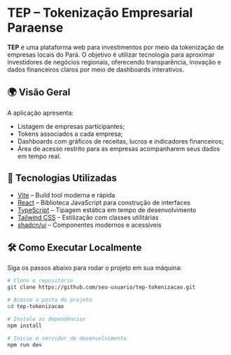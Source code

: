 # TEP – Tokenização Empresarial Paraense

**TEP** é uma plataforma web para investimentos por meio da tokenização de empresas locais do Pará. O objetivo é utilizar tecnologia para aproximar investidores de negócios regionais, oferecendo transparência, inovação e dados financeiros claros por meio de dashboards interativos.

## 🌍 Visão Geral

A aplicação apresenta:

- Listagem de empresas participantes;
- Tokens associados a cada empresa;
- Dashboards com gráficos de receitas, lucros e indicadores financeiros;
- Área de acesso restrito para as empresas acompanharem seus dados em tempo real.

## 🚀 Tecnologias Utilizadas

- [Vite](https://vitejs.dev/) – Build tool moderna e rápida
- [React](https://reactjs.org/) – Biblioteca JavaScript para construção de interfaces
- [TypeScript](https://www.typescriptlang.org/) – Tipagem estática em tempo de desenvolvimento
- [Tailwind CSS](https://tailwindcss.com/) – Estilização com classes utilitárias
- [shadcn/ui](https://ui.shadcn.com/) – Componentes modernos e acessíveis

## 🛠️ Como Executar Localmente

Siga os passos abaixo para rodar o projeto em sua máquina:

```bash
# Clone o repositório
git clone https://github.com/seu-usuario/tep-tokenizacao.git

# Acesse a pasta do projeto
cd tep-tokenizacao

# Instale as dependências
npm install

# Inicie o servidor de desenvolvimento
npm run dev
